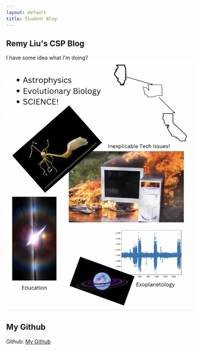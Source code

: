```yaml
---
layout: default
title: Student Blog
---
```



## Remy Liu's CSP Blog 
I have some idea what I'm doing?
<img src="images/e.png" alt="A poorly made self-intro"/>

## My Github
Github: [My Github](https://github.com/sfremy)